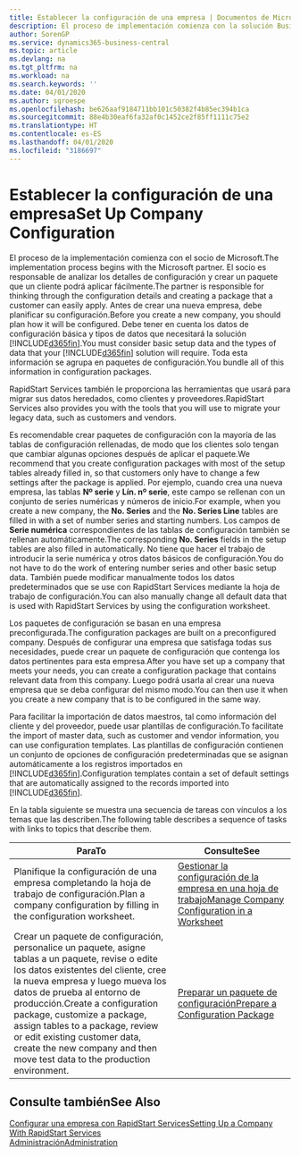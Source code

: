```yaml
---
title: Establecer la configuración de una empresa | Documentos de Microsoft
description: El proceso de implementación comienza con la solución Business Central requerida. Toda esta información se agrupa en paquetes de configuración.
author: SorenGP
ms.service: dynamics365-business-central
ms.topic: article
ms.devlang: na
ms.tgt_pltfrm: na
ms.workload: na
ms.search.keywords: ''
ms.date: 04/01/2020
ms.author: sgroespe
ms.openlocfilehash: be626aaf9184711bb101c50382f4b85ec394b1ca
ms.sourcegitcommit: 88e4b30eaf6fa32af0c1452ce2f85ff1111c75e2
ms.translationtype: HT
ms.contentlocale: es-ES
ms.lasthandoff: 04/01/2020
ms.locfileid: "3186697"
---
```

# <a name="set-up-company-configuration"></a><span data-ttu-id="31eb4-104">Establecer la configuración de una empresa</span><span class="sxs-lookup"><span data-stu-id="31eb4-104">Set Up Company Configuration</span></span>
<span data-ttu-id="31eb4-105">El proceso de la implementación comienza con el socio de Microsoft.</span><span class="sxs-lookup"><span data-stu-id="31eb4-105">The implementation process begins with the Microsoft partner.</span></span> <span data-ttu-id="31eb4-106">El socio es responsable de analizar los detalles de configuración y crear un paquete que un cliente podrá aplicar fácilmente.</span><span class="sxs-lookup"><span data-stu-id="31eb4-106">The partner is responsible for thinking through the configuration details and creating a package that a customer can easily apply.</span></span> <span data-ttu-id="31eb4-107">Antes de crear una nueva empresa, debe planificar su configuración.</span><span class="sxs-lookup"><span data-stu-id="31eb4-107">Before you create a new company, you should plan how it will be configured.</span></span> <span data-ttu-id="31eb4-108">Debe tener en cuenta los datos de configuración básica y tipos de datos que necesitará la solución [!INCLUDE[d365fin](includes/d365fin_md.md)].</span><span class="sxs-lookup"><span data-stu-id="31eb4-108">You must consider basic setup data and the types of data that your [!INCLUDE[d365fin](includes/d365fin_md.md)] solution will require.</span></span> <span data-ttu-id="31eb4-109">Toda esta información se agrupa en paquetes de configuración.</span><span class="sxs-lookup"><span data-stu-id="31eb4-109">You bundle all of this information in configuration packages.</span></span>

<span data-ttu-id="31eb4-110">RapidStart Services también le proporciona las herramientas que usará para migrar sus datos heredados, como clientes y proveedores.</span><span class="sxs-lookup"><span data-stu-id="31eb4-110">RapidStart Services also provides you with the tools that you will use to migrate your legacy data, such as customers and vendors.</span></span>  

<span data-ttu-id="31eb4-111">Es recomendable crear paquetes de configuración con la mayoría de las tablas de configuración rellenadas, de modo que los clientes solo tengan que cambiar algunas opciones después de aplicar el paquete.</span><span class="sxs-lookup"><span data-stu-id="31eb4-111">We recommend that you create configuration packages with most of the setup tables already filled in, so that customers only have to change a few settings after the package is applied.</span></span> <span data-ttu-id="31eb4-112">Por ejemplo, cuando crea una nueva empresa, las tablas **Nº serie** y **Lín. nº serie**, este campo se rellenan con un conjunto de series numéricas y números de inicio.</span><span class="sxs-lookup"><span data-stu-id="31eb4-112">For example, when you create a new company, the **No. Series** and the **No. Series Line** tables are filled in with a set of number series and starting numbers.</span></span> <span data-ttu-id="31eb4-113">Los campos de **Serie numérica** correspondientes de las tablas de configuración también se rellenan automáticamente.</span><span class="sxs-lookup"><span data-stu-id="31eb4-113">The corresponding **No. Series** fields in the setup tables are also filled in automatically.</span></span> <span data-ttu-id="31eb4-114">No tiene que hacer el trabajo de introducir la serie numérica y otros datos básicos de configuración.</span><span class="sxs-lookup"><span data-stu-id="31eb4-114">You do not have to do the work of entering number series and other basic setup data.</span></span> <span data-ttu-id="31eb4-115">También puede modificar manualmente todos los datos predeterminados que se use con RapidStart Services mediante la hoja de trabajo de configuración.</span><span class="sxs-lookup"><span data-stu-id="31eb4-115">You can also manually change all default data that is used with RapidStart Services by using the configuration worksheet.</span></span>  

<span data-ttu-id="31eb4-116">Los paquetes de configuración se basan en una empresa preconfigurada.</span><span class="sxs-lookup"><span data-stu-id="31eb4-116">The configuration packages are built on a preconfigured company.</span></span> <span data-ttu-id="31eb4-117">Después de configurar una empresa que satisfaga todas sus necesidades, puede crear un paquete de configuración que contenga los datos pertinentes para esta empresa.</span><span class="sxs-lookup"><span data-stu-id="31eb4-117">After you have set up a company that meets your needs, you can create a configuration package that contains relevant data from this company.</span></span> <span data-ttu-id="31eb4-118">Luego podrá usarla al crear una nueva empresa que se deba configurar del mismo modo.</span><span class="sxs-lookup"><span data-stu-id="31eb4-118">You can then use it when you create a new company that is to be configured in the same way.</span></span>  

<span data-ttu-id="31eb4-119">Para facilitar la importación de datos maestros, tal como información del cliente y del proveedor, puede usar plantillas de configuración.</span><span class="sxs-lookup"><span data-stu-id="31eb4-119">To facilitate the import of master data, such as customer and vendor information, you can use configuration templates.</span></span> <span data-ttu-id="31eb4-120">Las plantillas de configuración contienen un conjunto de opciones de configuración predeterminadas que se asignan automáticamente a los registros importados en [!INCLUDE[d365fin](includes/d365fin_md.md)].</span><span class="sxs-lookup"><span data-stu-id="31eb4-120">Configuration templates contain a set of default settings that are automatically assigned to the records imported into [!INCLUDE[d365fin](includes/d365fin_md.md)].</span></span>

<span data-ttu-id="31eb4-121">En la tabla siguiente se muestra una secuencia de tareas con vínculos a los temas que las describen.</span><span class="sxs-lookup"><span data-stu-id="31eb4-121">The following table describes a sequence of tasks with links to topics that describe them.</span></span>

|<span data-ttu-id="31eb4-122">**Para**</span><span class="sxs-lookup"><span data-stu-id="31eb4-122">**To**</span></span>|<span data-ttu-id="31eb4-123">**Consulte**</span><span class="sxs-lookup"><span data-stu-id="31eb4-123">**See**</span></span>|  
|------------|-------------|  
|<span data-ttu-id="31eb4-124">Planifique la configuración de una empresa completando la hoja de trabajo de configuración.</span><span class="sxs-lookup"><span data-stu-id="31eb4-124">Plan a company configuration by filling in the configuration worksheet.</span></span>|[<span data-ttu-id="31eb4-125">Gestionar la configuración de la empresa en una hoja de trabajo</span><span class="sxs-lookup"><span data-stu-id="31eb4-125">Manage Company Configuration in a Worksheet</span></span>](admin-how-to-manage-company-configuration-in-a-worksheet.md)|  
|<span data-ttu-id="31eb4-126">Crear un paquete de configuración, personalice un paquete, asigne tablas a un paquete, revise o edite los datos existentes del cliente, cree la nueva empresa y luego mueva los datos de prueba al entorno de producción.</span><span class="sxs-lookup"><span data-stu-id="31eb4-126">Create a configuration package, customize a package, assign tables to a package, review or edit existing customer data, create the new company and then move test data to the production environment.</span></span>|[<span data-ttu-id="31eb4-127">Preparar un paquete de configuración</span><span class="sxs-lookup"><span data-stu-id="31eb4-127">Prepare a Configuration Package</span></span>](admin-how-to-prepare-a-configuration-package.md)| 

## <a name="see-also"></a><span data-ttu-id="31eb4-128">Consulte también</span><span class="sxs-lookup"><span data-stu-id="31eb4-128">See Also</span></span>  
[<span data-ttu-id="31eb4-129">Configurar una empresa con RapidStart Services</span><span class="sxs-lookup"><span data-stu-id="31eb4-129">Setting Up a Company With RapidStart Services</span></span>](admin-set-up-a-company-with-rapidstart.md)  
[<span data-ttu-id="31eb4-130">Administración</span><span class="sxs-lookup"><span data-stu-id="31eb4-130">Administration</span></span>](admin-setup-and-administration.md)
